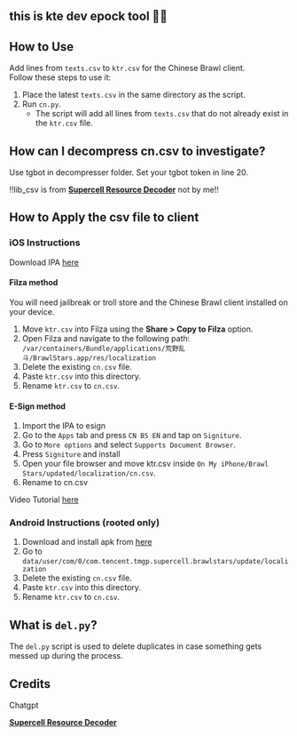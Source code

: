 ## this is kte dev epock tool 🥶🥶

## How to Use
Add lines from `texts.csv` to `ktr.csv` for the Chinese Brawl client.  
Follow these steps to use it:  

1. Place the latest `texts.csv` in the same directory as the script.  
2. Run `cn.py`.  
   - The script will add all lines from `texts.csv` that do not already exist in the `ktr.csv` file.

## How can I decompress cn.csv to investigate?
Use tgbot in decompresser folder. Set your tgbot token in line 20. 

‼️lib_csv is from **[Supercell Resource Decoder](https://github.com/proydakov/supercell_resource_decoder/tree/master)** not by me‼️

## How to Apply the csv file to client  

### iOS Instructions  

Download IPA [here](https://t.me/cnbs2/14)

#### Filza method

You will need jailbreak or troll store and the Chinese Brawl client installed on your device.  

1. Move `ktr.csv` into Filza using the **Share > Copy to Filza** option.  
2. Open Filza and navigate to the following path:  
   `/var/containers/Bundle/applications/荒野乱斗/BrawlStars.app/res/localization`  
3. Delete the existing `cn.csv` file.  
4. Paste `ktr.csv` into this directory.  
5. Rename `ktr.csv` to `cn.csv`.

#### E-Sign method

1. Import the IPA to esign
2. Go to the `Apps` tab and press `CN BS EN` and tap on `Signiture`.
3. Go to `More options` and select `Supports Document Browser`.
4. Press `Signiture` and install
5. Open your file browser and move ktr.csv inside `On My iPhone/Brawl Stars/updated/localization/cn.csv`.
6. Rename to cn.csv

Video Tutorial [here](https://youtube.com/video/hV_Arnz7kIM)

### Android Instructions (rooted only)
1. Download and install apk from [here](bs.qq.com)
2. Go to `data/user/com/0/com.tencent.tmgp.supercell.brawlstars/update/localization`
3. Delete the existing `cn.csv` file.  
4. Paste `ktr.csv` into this directory.  
5. Rename `ktr.csv` to `cn.csv`.

## What is `del.py`?
The `del.py` script is used to delete duplicates in case something gets messed up during the process.

## Credits
Chatgpt

**[Supercell Resource Decoder](https://github.com/proydakov/supercell_resource_decoder/tree/master)**
